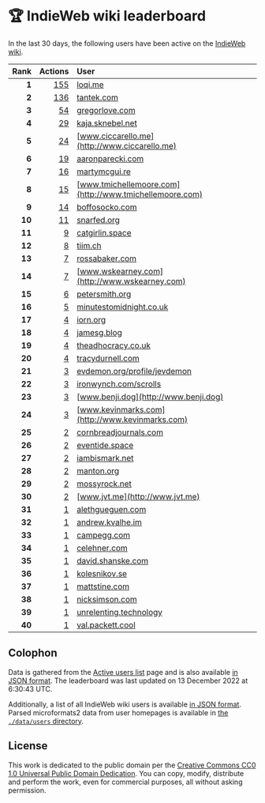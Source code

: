 # 🏆 IndieWeb wiki leaderboard

In the last 30 days, the following users have been active on the [IndieWeb wiki](https://indieweb.org).

| Rank | Actions | User |
|-----:|--------:|:-----|
| **1** | [155](https://indieweb.org/Special:Contributions/Loqi.me) | [loqi.me](http://loqi.me) |
| **2** | [136](https://indieweb.org/Special:Contributions/Tantek.com) | [tantek.com](http://tantek.com) |
| **3** | [54](https://indieweb.org/Special:Contributions/Gregorlove.com) | [gregorlove.com](http://gregorlove.com) |
| **4** | [29](https://indieweb.org/Special:Contributions/Kaja.sknebel.net) | [kaja.sknebel.net](http://kaja.sknebel.net) |
| **5** | [24](https://indieweb.org/Special:Contributions/Www.ciccarello.me) | [www.ciccarello.me](http://www.ciccarello.me) |
| **6** | [19](https://indieweb.org/Special:Contributions/Aaronparecki.com) | [aaronparecki.com](http://aaronparecki.com) |
| **7** | [16](https://indieweb.org/Special:Contributions/Martymcgui.re) | [martymcgui.re](http://martymcgui.re) |
| **8** | [15](https://indieweb.org/Special:Contributions/Www.tmichellemoore.com) | [www.tmichellemoore.com](http://www.tmichellemoore.com) |
| **9** | [14](https://indieweb.org/Special:Contributions/Boffosocko.com) | [boffosocko.com](http://boffosocko.com) |
| **10** | [11](https://indieweb.org/Special:Contributions/Snarfed.org) | [snarfed.org](http://snarfed.org) |
| **11** | [9](https://indieweb.org/Special:Contributions/Catgirlin.space) | [catgirlin.space](http://catgirlin.space) |
| **12** | [8](https://indieweb.org/Special:Contributions/Tiim.ch) | [tiim.ch](http://tiim.ch) |
| **13** | [7](https://indieweb.org/Special:Contributions/Rossabaker.com) | [rossabaker.com](http://rossabaker.com) |
| **14** | [7](https://indieweb.org/Special:Contributions/Www.wskearney.com) | [www.wskearney.com](http://www.wskearney.com) |
| **15** | [6](https://indieweb.org/Special:Contributions/Petersmith.org) | [petersmith.org](http://petersmith.org) |
| **16** | [5](https://indieweb.org/Special:Contributions/Minutestomidnight.co.uk) | [minutestomidnight.co.uk](http://minutestomidnight.co.uk) |
| **17** | [4](https://indieweb.org/Special:Contributions/Iorn.org) | [iorn.org](http://iorn.org) |
| **18** | [4](https://indieweb.org/Special:Contributions/Jamesg.blog) | [jamesg.blog](http://jamesg.blog) |
| **19** | [4](https://indieweb.org/Special:Contributions/Theadhocracy.co.uk) | [theadhocracy.co.uk](http://theadhocracy.co.uk) |
| **20** | [4](https://indieweb.org/Special:Contributions/Tracydurnell.com) | [tracydurnell.com](http://tracydurnell.com) |
| **21** | [3](https://indieweb.org/Special:Contributions/Evdemon.org_profile_jevdemon) | [evdemon.org/profile/jevdemon](http://evdemon.org/profile/jevdemon) |
| **22** | [3](https://indieweb.org/Special:Contributions/Ironwynch.com_scrolls) | [ironwynch.com/scrolls](http://ironwynch.com/scrolls) |
| **23** | [3](https://indieweb.org/Special:Contributions/Www.benji.dog) | [www.benji.dog](http://www.benji.dog) |
| **24** | [3](https://indieweb.org/Special:Contributions/Www.kevinmarks.com) | [www.kevinmarks.com](http://www.kevinmarks.com) |
| **25** | [2](https://indieweb.org/Special:Contributions/Cornbreadjournals.com) | [cornbreadjournals.com](http://cornbreadjournals.com) |
| **26** | [2](https://indieweb.org/Special:Contributions/Eventide.space) | [eventide.space](http://eventide.space) |
| **27** | [2](https://indieweb.org/Special:Contributions/Iambismark.net) | [iambismark.net](http://iambismark.net) |
| **28** | [2](https://indieweb.org/Special:Contributions/Manton.org) | [manton.org](http://manton.org) |
| **29** | [2](https://indieweb.org/Special:Contributions/Mossyrock.net) | [mossyrock.net](http://mossyrock.net) |
| **30** | [2](https://indieweb.org/Special:Contributions/Www.jvt.me) | [www.jvt.me](http://www.jvt.me) |
| **31** | [1](https://indieweb.org/Special:Contributions/Alethgueguen.com) | [alethgueguen.com](http://alethgueguen.com) |
| **32** | [1](https://indieweb.org/Special:Contributions/Andrew.kvalhe.im) | [andrew.kvalhe.im](http://andrew.kvalhe.im) |
| **33** | [1](https://indieweb.org/Special:Contributions/Campegg.com) | [campegg.com](http://campegg.com) |
| **34** | [1](https://indieweb.org/Special:Contributions/Celehner.com) | [celehner.com](http://celehner.com) |
| **35** | [1](https://indieweb.org/Special:Contributions/David.shanske.com) | [david.shanske.com](http://david.shanske.com) |
| **36** | [1](https://indieweb.org/Special:Contributions/Kolesnikov.se) | [kolesnikov.se](http://kolesnikov.se) |
| **37** | [1](https://indieweb.org/Special:Contributions/Mattstine.com) | [mattstine.com](http://mattstine.com) |
| **38** | [1](https://indieweb.org/Special:Contributions/Nicksimson.com) | [nicksimson.com](http://nicksimson.com) |
| **39** | [1](https://indieweb.org/Special:Contributions/Unrelenting.technology) | [unrelenting.technology](http://unrelenting.technology) |
| **40** | [1](https://indieweb.org/Special:Contributions/Val.packett.cool) | [val.packett.cool](http://val.packett.cool) |


## Colophon

Data is gathered from the [Active users list](https://indieweb.org/Special:ActiveUsers) page and is also available [in JSON format](https://github.com/jgarber623/indieweb-wiki-leaderboard/blob/main/data/leaderboard.json). The leaderboard was last updated on 13 December 2022 at 6:30:43 UTC.

Additionally, a list of all IndieWeb wiki users is available [in JSON format](https://github.com/jgarber623/indieweb-wiki-leaderboard/blob/main/data/users.json). Parsed microformats2 data from user homepages is available in [the `./data/users` directory](https://github.com/jgarber623/indieweb-wiki-leaderboard/blob/main/data/users).

## License

This work is dedicated to the public domain per the [Creative Commons CC0 1.0 Universal Public Domain Dedication](https://creativecommons.org/publicdomain/zero/1.0/). You can copy, modify, distribute and perform the work, even for commercial purposes, all without asking permission.
